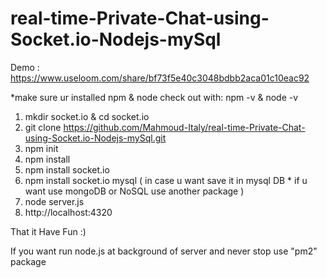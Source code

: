 # real-time-Private-Chat-using-Socket.io-Nodejs-mySql 

Demo : https://www.useloom.com/share/bf73f5e40c3048bdbb2aca01c10eac92 

*make sure ur installed npm & node
check out with: npm -v  & node -v
 
1. mkdir socket.io & cd socket.io
2. git clone https://github.com/Mahmoud-Italy/real-time-Private-Chat-using-Socket.io-Nodejs-mySql.git
3. npm init  
4. npm install  
5. npm install socket.io
6. npm install socket.io mysql  ( in case u want save it in mysql DB * if u want use mongoDB or NoSQL use another package ) 
7. node server.js
8. http://localhost:4320

That it Have Fun :)
 
If you want run node.js at background of server and never stop use "pm2" package  
 
